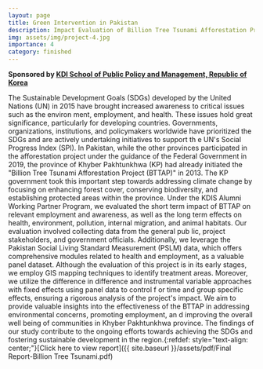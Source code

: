 ```yaml
---
layout: page
title: Green Intervention in Pakistan 
description: Impact Evaluation of Billion Tree Tsunami Afforestation Project in the Province Khyber Pakhtunkhwa, Pakistan
img: assets/img/project-4.jpg
importance: 4
category: finished
---
```

**Sponsored by [KDI School of Public Policy and Management, Republic of Korea](https://www.kdischool.ac.kr/)** 

The Sustainable Development Goals (SDGs) developed by the United Nations (UN) in 2015 have
brought increased awareness to critical issues such as the environ ment, employment, and health.
These issues hold great significance, particularly for developing countries. Governments,
organizations, institutions, and policymakers worldwide have prioritized the SDGs and are actively
undertaking initiatives to support th e UN's Social Progress Index (SPI). In Pakistan, while the other
provinces participated in the afforestation project under the guidance of the Federal Government
in 2019, the province of Khyber Pakhtunkhwa (KP) had already initiated the "Billion Tree Tsunami
Afforestation Project (BTTAP)" in 2013. The KP government took this important step towards
addressing climate change by focusing on enhancing forest cover, conserving biodiversity, and
establishing protected areas within the province.
Under the KDIS Alumni Working Partner Program, we
evaluated the short term impact of BTTAP on
relevant employment and awareness, as well as the long term effects on health, environment,
pollution, internal migration, and animal habitats. Our evaluation involved collecting data from the
general pub lic, project stakeholders, and government officials. Additionally, we leverage the Pakistan
Social Living Standard Measurement (PSLM) data, which offers comprehensive modules related to
health and employment, as a valuable panel dataset.
Although the
evaluation of this project is in its early stages, we employ GIS mapping techniques to
identify treatment areas. Moreover, we utilize the difference in difference and instrumental variable
approaches with fixed effects using panel data to control f or time and group specific effects,
ensuring a rigorous analysis of the project's impact. We aim to provide valuable insights into the
effectiveness of the BTTAP in addressing environmental concerns, promoting employment, an d
improving the overall well being of communities in Khyber Pakhtunkhwa province. The findings of
our study contribute to the ongoing efforts towards achieving the SDGs and fostering sustainable
development in the region.{:refdef: style="text-align: center;"}[Click here to view report]({{ site.baseurl }}/assets/pdf/Final Report-Billion Tree Tsunami.pdf)
